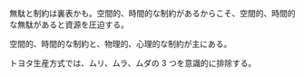 無駄と制約は裏表かも。空間的、時間的な制約があるからこそ、空間的、時間的な無駄があると資源を圧迫する。

空間的、時間的な制約と、物理的、心理的な制約が主にある。

トヨタ生産方式では、ムリ、ムラ、ムダの 3 つを意識的に排除する。
